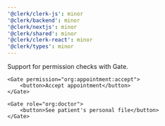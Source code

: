 ```yaml
---
'@clerk/clerk-js': minor
'@clerk/backend': minor
'@clerk/nextjs': minor
'@clerk/shared': minor
'@clerk/clerk-react': minor
'@clerk/types': minor
---
```


Support for permission checks with Gate.

```tsx
<Gate permission="org:appointment:accept">
    <button>Accept appointment</button>
</Gate>
```

```tsx
<Gate role="org:doctor">
    <button>See patient's personal file</button>
</Gate>
```
